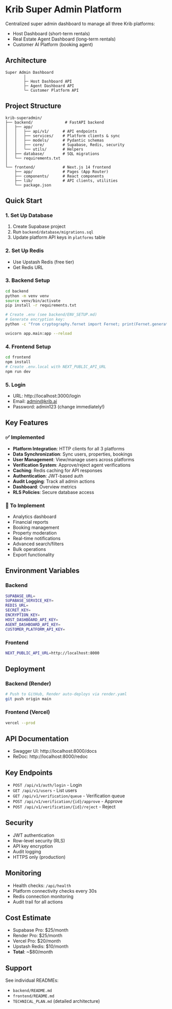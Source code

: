# Krib Super Admin Platform

Centralized super admin dashboard to manage all three Krib platforms:
- Host Dashboard (short-term rentals)
- Real Estate Agent Dashboard (long-term rentals)
- Customer AI Platform (booking agent)

## Architecture

```
Super Admin Dashboard
        │
        ├─ Host Dashboard API
        ├─ Agent Dashboard API
        └─ Customer Platform API
```

## Project Structure

```
krib-superadmin/
├── backend/              # FastAPI backend
│   ├── app/
│   │   ├── api/v1/      # API endpoints
│   │   ├── services/    # Platform clients & sync
│   │   ├── models/      # Pydantic schemas
│   │   ├── core/        # Supabase, Redis, security
│   │   └── utils/       # Helpers
│   ├── database/        # SQL migrations
│   └── requirements.txt
│
└── frontend/            # Next.js 14 frontend
    ├── app/             # Pages (App Router)
    ├── components/      # React components
    ├── lib/             # API clients, utilities
    └── package.json
```

## Quick Start

### 1. Set Up Database

1. Create Supabase project
2. Run `backend/database/migrations.sql`
3. Update platform API keys in `platforms` table

### 2. Set Up Redis

- Use Upstash Redis (free tier)
- Get Redis URL

### 3. Backend Setup

```bash
cd backend
python -m venv venv
source venv/bin/activate
pip install -r requirements.txt

# Create .env (see backend/ENV_SETUP.md)
# Generate encryption key:
python -c "from cryptography.fernet import Fernet; print(Fernet.generate_key().decode())"

uvicorn app.main:app --reload
```

### 4. Frontend Setup

```bash
cd frontend
npm install
# Create .env.local with NEXT_PUBLIC_API_URL
npm run dev
```

### 5. Login

- URL: http://localhost:3000/login
- Email: admin@krib.ai
- Password: admin123 (change immediately!)

## Key Features

### ✅ Implemented

- **Platform Integration**: HTTP clients for all 3 platforms
- **Data Synchronization**: Sync users, properties, bookings
- **User Management**: View/manage users across platforms
- **Verification System**: Approve/reject agent verifications
- **Caching**: Redis caching for API responses
- **Authentication**: JWT-based auth
- **Audit Logging**: Track all admin actions
- **Dashboard**: Overview metrics
- **RLS Policies**: Secure database access

### 🚧 To Implement

- Analytics dashboard
- Financial reports
- Booking management
- Property moderation
- Real-time notifications
- Advanced search/filters
- Bulk operations
- Export functionality

## Environment Variables

### Backend

```bash
SUPABASE_URL=
SUPABASE_SERVICE_KEY=
REDIS_URL=
SECRET_KEY=
ENCRYPTION_KEY=
HOST_DASHBOARD_API_KEY=
AGENT_DASHBOARD_API_KEY=
CUSTOMER_PLATFORM_API_KEY=
```

### Frontend

```bash
NEXT_PUBLIC_API_URL=http://localhost:8000
```

## Deployment

### Backend (Render)

```bash
# Push to GitHub, Render auto-deploys via render.yaml
git push origin main
```

### Frontend (Vercel)

```bash
vercel --prod
```

## API Documentation

- Swagger UI: http://localhost:8000/docs
- ReDoc: http://localhost:8000/redoc

## Key Endpoints

- `POST /api/v1/auth/login` - Login
- `GET /api/v1/users` - List users
- `GET /api/v1/verification/queue` - Verification queue
- `POST /api/v1/verification/{id}/approve` - Approve
- `POST /api/v1/verification/{id}/reject` - Reject

## Security

- JWT authentication
- Row-level security (RLS)
- API key encryption
- Audit logging
- HTTPS only (production)

## Monitoring

- Health checks: `/api/health`
- Platform connectivity checks every 30s
- Redis connection monitoring
- Audit trail for all actions

## Cost Estimate

- Supabase Pro: $25/month
- Render Pro: $25/month
- Vercel Pro: $20/month
- Upstash Redis: $10/month
- **Total**: ~$80/month

## Support

See individual READMEs:
- `backend/README.md`
- `frontend/README.md`
- `TECHNICAL_PLAN.md` (detailed architecture)

